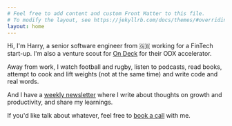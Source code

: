 ```yaml
---
# Feel free to add content and custom Front Matter to this file.
# To modify the layout, see https://jekyllrb.com/docs/themes/#overriding-theme-defaults
layout: home
---
```


Hi, I'm Harry, a senior software engineer from 🇬🇧 working for a FinTech start-up. I'm also a venture scout for [On Deck](https://beondeck.com) for their ODX accelerator. 

Away from work, I watch football and rugby, listen to podcasts, read books, attempt to cook and lift weights (not at the same time) and write code and real words.

And I have a [weekly newsletter](https://hmoy.me/newsletter) where I write about thoughts on growth and productivity, and share my learnings.

If you'd like talk about whatever, feel free to [book a call](https://hmoy.me/chat) with me.